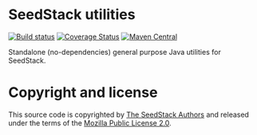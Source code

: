 # SeedStack utilities

[![Build status](https://travis-ci.org/seedstack/shed.svg?branch=master)](https://travis-ci.org/seedstack/shed) [![Coverage Status](https://coveralls.io/repos/seedstack/shed/badge.svg?branch=master)](https://coveralls.io/r/seedstack/shed?branch=master) [![Maven Central](https://maven-badges.herokuapp.com/maven-central/org.seedstack.shed/shed/badge.svg?style=flat)](https://maven-badges.herokuapp.com/maven-central/org.seedstack.shed/shed)

Standalone (no-dependencies) general purpose Java utilities for SeedStack.

# Copyright and license

This source code is copyrighted by [The SeedStack Authors](https://github.com/seedstack/seedstack/blob/master/AUTHORS) and
released under the terms of the [Mozilla Public License 2.0](https://www.mozilla.org/MPL/2.0/). 
